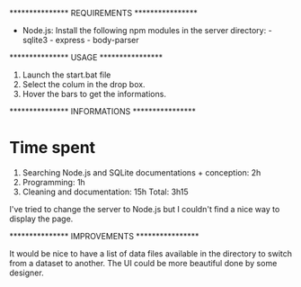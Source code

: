 *************** REQUIREMENTS ****************
- Node.js:
	Install the following npm modules in the server directory:
		- sqlite3
		- express
		- body-parser

*************** USAGE ****************

1. Launch the start.bat file
2. Select the colum in the drop box.
3. Hover the bars to get the informations.

*************** INFORMATIONS ****************
# Time spent
1. Searching Node.js and SQLite documentations + conception: 2h
3. Programming: 1h
2. Cleaning and documentation: 15h
Total: 3h15 

I've tried to change the server to Node.js but I couldn't find a nice way to display the page.

*************** IMPROVEMENTS **************** 

It would be nice to have a list of data files available in the directory to switch from a dataset to another.
The UI could be more beautiful done by some designer.